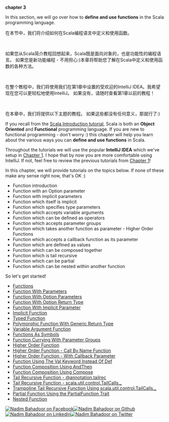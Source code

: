 **chapter 3**



In this section, we will go over how to **define and use functions** in the Scala programming language.

 在本节中，我们将介绍如何在Scala编程语言中定义和使用函数。

 

如果您从Scala简介教程回想起来，Scala既是面向对象的，也是功能性的编程语言。 如果您是新功能编程 - 不用担心:)本章将帮助您了解在Scala中定义和使用函数的各种方法。

 

在整个教程中，我们将使用我们在第1章中设置的受欢迎的IntelliJ IDEA。我希望现在您可以更轻松地使用IntelliJ。 如果没有，请随时查看第1章以前的教程！

 

在本章中，我们将提供以下主题的教程。 如果这些都没有任何意义，那就行了:)

If you recall from the [Scala Introduction tutorial](http://allaboutscala.com/tutorials/scala-introduction/learn-scala-programming-language/), Scala is both an **Object Oriented** and **Functional** programming language. If you are new to functional programming - don't worry :) this chapter will help you learn about the various ways you can **define and use functions** in Scala.

 

Throughout the tutorials we will use the popular **IntelliJ IDEA** which we've setup in [Chapter 1](http://allaboutscala.com/tutorials/chapter-1-getting-familiar-intellij-ide/). I hope that by now you are more comfortable using IntelliJ. If not, feel free to review the previous tutorials from [Chapter 1](http://allaboutscala.com/tutorials/chapter-1-getting-familiar-intellij-ide/)!

 

In this chapter, we will provide tutorials on the topics below. If none of these make any sense right now, that's OK :)

- Function introduction
- Function with an Option parameter
- Function with implicit parameters
- Function which itself is implicit
- Function which specifies type parameters
- Function which accepts variable arguments
- Function which can be defined as operators
- Function which accepts parameter groups
- Function which takes another function as parameter - Higher Order Functions
- Function which accepts a callback function as its parameter
- Function which are defined as values
- Function which can be composed together
- Function which is tail recursive
- Function which can be partial
- Function which can be nested within another function

So let's get started!

- [Functions](http://allaboutscala.com/tutorials/chapter-3-beginner-tutorial-using-functions-scala/scala-tutorial-learn-create-use-functions/)
- [Function With Parameters](http://allaboutscala.com/tutorials/chapter-3-beginner-tutorial-using-functions-scala/scala-tutorial-learn-create-function-parameters/)
- [Function With Option Parameters](http://allaboutscala.com/tutorials/chapter-3-beginner-tutorial-using-functions-scala/scala-tutorial-learn-use-option-function-parameters/)
- [Function With Option Return Type](http://allaboutscala.com/tutorials/chapter-3-beginner-tutorial-using-functions-scala/scala-tutorial-learn-create-function-return-type/)
- [Function With Implicit Parameter](http://allaboutscala.com/tutorials/chapter-3-beginner-tutorial-using-functions-scala/scala-tutorial-learn-create-function-implicit-parameter/)
- [Implicit Function](http://allaboutscala.com/tutorials/chapter-3-beginner-tutorial-using-functions-scala/scala-tutorial-learn-create-implicit-function/)
- [Typed Function](http://allaboutscala.com/tutorials/chapter-3-beginner-tutorial-using-functions-scala/scala-tutorial-learn-create-typed-function/)
- [Polymorphic Function With Generic Return Type](http://allaboutscala.com/tutorials/chapter-3-beginner-tutorial-using-functions-scala/scala-tutorial-learn-polymorphic-function-generic-return-type/)
- [Variable Argument Function](http://allaboutscala.com/tutorials/chapter-3-beginner-tutorial-using-functions-scala/scala-tutorial-learn-create-variable-argument-function/)
- [Functions As Symbols](http://allaboutscala.com/tutorials/chapter-3-beginner-tutorial-using-functions-scala/scala-tutorial-learn-create-functions-symbols/)
- [Function Currying With Parameter Groups](http://allaboutscala.com/tutorials/chapter-3-beginner-tutorial-using-functions-scala/scala-tutorial-create-function-currying-parameter-groups/)
- [Higher Order Function](http://allaboutscala.com/tutorials/chapter-3-beginner-tutorial-using-functions-scala/scala-tutorial-higher-order-function-parameter/)
- [Higher Order Function - Call By Name Function](http://allaboutscala.com/tutorials/chapter-3-beginner-tutorial-using-functions-scala/scala-tutorial-learn-create-call-name-function/)
- [Higher Order Function - With Callback Parameter](http://allaboutscala.com/tutorials/chapter-3-beginner-tutorial-using-functions-scala/scala-tutorial-learn-create-function-callback-parameter/)
- [Function Using The Val Keyword Instead Of Def](http://allaboutscala.com/tutorials/chapter-3-beginner-tutorial-using-functions-scala/scala-tutorial-learn-create-val-function-val-vs-def/)
- [Function Composition Using AndThen](http://allaboutscala.com/tutorials/chapter-3-beginner-tutorial-using-functions-scala/scala-tutorial-learn-function-composition-andthen/)
- [Function Composition Using Compose](http://allaboutscala.com/tutorials/chapter-3-beginner-tutorial-using-functions-scala/scala-tutorial-learn-function-composition-compose/)
- [Tail Recursive Function - @annotation.tailrec](http://allaboutscala.com/tutorials/chapter-3-beginner-tutorial-using-functions-scala/scala-tutorial-learn-create-tail-recursive-function-tailrec-annotation/)
- [Tail Recursive Function - scala.util.control.TailCalls._](http://allaboutscala.com/tutorials/chapter-3-beginner-tutorial-using-functions-scala/scala-tutorial-learn-create-tail-recursive-function-scala-control-util-tailcalls/)
- [Trampoline Tail Recursive Function Using scala.util.control.TailCalls._](http://allaboutscala.com/tutorials/chapter-3-beginner-tutorial-using-functions-scala/scala-tutorial-learn-create-trampoline-tail-recursive-function/)
- [Partial Function Using the PartialFunction Trait](http://allaboutscala.com/tutorials/chapter-3-beginner-tutorial-using-functions-scala/scala-tutorial-learn-create-partial-function-trait/)
- [Nested Function](http://allaboutscala.com/tutorials/chapter-3-beginner-tutorial-using-functions-scala/scala-tutorial-learn-create-nested-function/)

[![Nadim Bahadoor on Facebook](http://allaboutscala.com/wp-content/plugins/sexy-author-bio/public/assets/images/flat-circle/sabfacebook.png)](http://www.facebook.com/allaboutscala)[![Nadim Bahadoor on Github](http://allaboutscala.com/wp-content/plugins/sexy-author-bio/public/assets/images/flat-circle/sabgithub.png)](https://github.com/nadimbahadoor/allaboutscala)[![Nadim Bahadoor on Linkedin](http://allaboutscala.com/wp-content/plugins/sexy-author-bio/public/assets/images/flat-circle/sablinkedin.png)](http://www.linkedin.com/in/nadimbahadoor)[![Nadim Bahadoor on Twitter](http://allaboutscala.com/wp-content/plugins/sexy-author-bio/public/assets/images/flat-circle/sabtwitter.png)](https://twitter.com/NadimBahadoor)